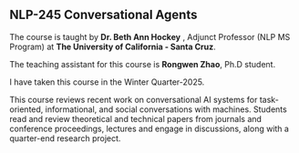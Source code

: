 ## NLP-245 Conversational Agents ##

The course is taught by __Dr. Beth Ann Hockey__ , Adjunct Professor (NLP MS Program) at __The University of California - Santa Cruz__.

The teaching assistant for this course is __Rongwen Zhao__, Ph.D student.

I have taken this course in the Winter Quarter-2025.

This course reviews recent work on conversational AI systems for task-oriented, informational, and social conversations with machines. 
Students read and review theoretical and technical papers from journals and conference proceedings, lectures and engage in discussions, along with a quarter-end research project.
